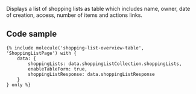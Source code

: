 Displays a list of shopping lists as table which includes name, owner, date of creation, access, number of items and actions links.

## Code sample 

```
{% include molecule('shopping-list-overview-table', 'ShoppingListPage') with {
    data: {
        shoppingLists: data.shoppingListCollection.shoppingLists,
        enableTableForm: true,
        shoppingListResponse: data.shoppingListResponse
    }
} only %}
```
